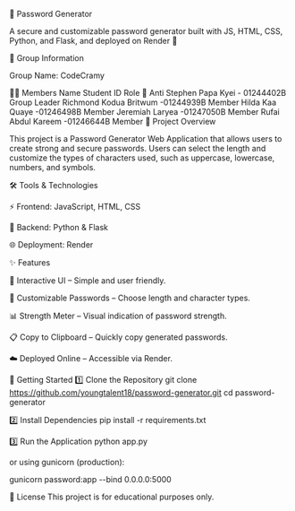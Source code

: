 🔐 Password Generator

A secure and customizable password generator built with JS, HTML, CSS, Python, and Flask, and deployed on Render 🚀

👥 Group Information

Group Name: CodeCramy

🧑‍💻 Members Name Student ID Role 🥇 Anti Stephen Papa Kyei - 01244402B Group Leader Richmond Kodua Britwum -01244939B Member Hilda Kaa Quaye -01246498B Member Jeremiah Laryea -01247050B Member Rufai Abdul Kareem -01246644B Member 📝 Project Overview

This project is a Password Generator Web Application that allows users to create strong and secure passwords. Users can select the length and customize the types of characters used, such as uppercase, lowercase, numbers, and symbols.

🛠 Tools & Technologies

⚡ Frontend: JavaScript, HTML, CSS

🐍 Backend: Python & Flask

🌐 Deployment: Render

✨ Features

🎨 Interactive UI – Simple and user friendly.

🔑 Customizable Passwords – Choose length and character types.

📊 Strength Meter – Visual indication of password strength.

📋 Copy to Clipboard – Quickly copy generated passwords.

☁️ Deployed Online – Accessible via Render.

🚀 Getting Started 1️⃣ Clone the Repository git clone https://github.com/youngtalent18/password-generator.git cd password-generator

2️⃣ Install Dependencies pip install -r requirements.txt

3️⃣ Run the Application python app.py

or using gunicorn (production):

gunicorn password:app --bind 0.0.0.0:5000

📝 License This project is for educational purposes only.
